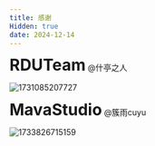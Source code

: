 ```yaml
---
title: 感谢
Hidden: true
date: 2024-12-14
---
```

<div style="text-align: left;">
  <span><h1 style="display:inline;">RDUTeam</h1>&nbsp;<p style="display:inline;">@什亭之人</p></span>
  <p><img src="https://i.postimg.cc/SjXNSWhf/1731085207727.png" alt="1731085207727"/></a></p>

<span><h1 style="display:inline;">MavaStudio</h1>&nbsp;<p style="display:inline;">@簇雨cuyu</p></span>
  <p><img src="https://i.postimg.cc/TKT6DbZS/1733826715159.png" alt="1733826715159"/></a></p>
</div>

<link rel="stylesheet" href="https://cdn.jsdelivr.net/npm/gitalk@1/dist/gitalk.css">
<script src="https://cdn.jsdelivr.net/npm/gitalk@1/dist/gitalk.min.js"></script>
